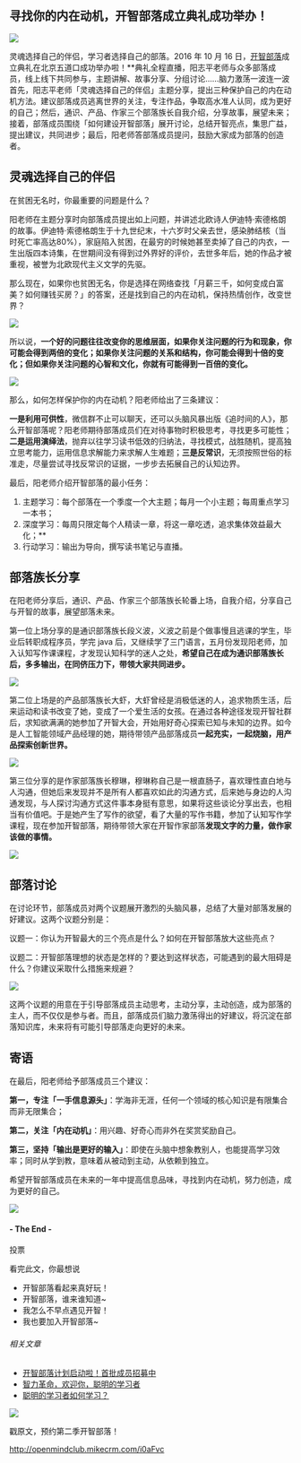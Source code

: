 ## 寻找你的内在动机，开智部落成立典礼成功举办！


![](http://mmbiz.qpic.cn/mmbiz_jpg/ice5enJHe2TiaaaQNd78bXyqdAn94pdhRkCdVKibK3zMEZyHtwRbvQN6XeseXhp0VDokUc8TftGpKp8mM4AkCuUEg/640?wx_fmt=jpeg&tp=webp&wxfrom=5&wx_lazy=1)

灵魂选择自己的伴侣，学习者选择自己的部落。2016 年 10 月 16 日，[开智部落](http://mp.weixin.qq.com/s?__biz=MzA4ODM4ODQ3MQ==&mid=2651929754&idx=1&sn=0f23bea8ce57cd2d9d76178e55466927&chksm=8bcf7a82bcb8f394dcfa44bf97858f3b5cc510c84f2d99f09bc52b0814699d6a28fb62fbb790#rd)成立典礼在北京五道口成功举办啦！**典礼全程直播，阳志平老师与众多部落成员，线上线下共同参与，主题讲解、故事分享、分组讨论……脑力激荡一波连一波
首先，阳志平老师「灵魂选择自己的伴侣」主题分享，提出三种保护自己的内在动机方法。建议部落成员逃离世界的关注，专注作品，争取高水准人认同，成为更好的自己；然后，通识、产品、作家三个部落族长自我介绍，分享故事，展望未来；接着，部落成员围绕「如何建设开智部落」展开讨论，总结开智亮点，集思广益，提出建议，共同进步；最后，阳老师答部落成员提问，鼓励大家成为部落的创造者。


## 灵魂选择自己的伴侣

在贫困无名时，你最重要的问题是什么？

阳老师在主题分享时向部落成员提出如上问题，并讲述北欧诗人伊迪特·索德格朗的故事。伊迪特·索德格朗生于十九世纪末，十六岁时父亲去世，感染肺结核（当时死亡率高达80%），家庭陷入贫困，在最穷的时候她甚至卖掉了自己的内衣，一生出版四本诗集，在世期间没有得到过外界好的评价，去世多年后，她的作品才被重视，被誉为北欧现代主义文学的先驱。

那么现在，如果你也贫困无名，你是选择在网络查找「月薪三千，如何变成白富美？如何赚钱买房？」的答案，还是找到自己的内在动机，保持热情创作，改变世界？

![](https://mmbiz.qlogo.cn/mmbiz_jpg/ice5enJHe2TiaphehE0SMibNWQBo0jok0ugDOXvpt602TD5sBEcYibz3b1dgcllxFghcdUbDsw3ONOgE92774Ju8Uw/0?wx_fmt=jpeg)

所以说，**一个好的问题往往改变你的思维层面，如果你关注问题的行为和现象，你可能会得到两倍的变化；如果你关注问题的关系和结构，你可能会得到十倍的变化；但如果你关注问题的心智和文化，你就有可能得到一百倍的变化。**


![](https://mmbiz.qlogo.cn/mmbiz_jpg/P7zzkBGoztHYnfeuQKhp6CUYfJTYbuYhFQ6DBkGEA0tGmAibdy2CPOvngRn2kuianXRfbQpryDC20dCRjibWsib7yQ/0?wx_fmt=jpeg)


那么，如何怎样保护你的内在动机？阳老师给出了三条建议：


**一是利用可供性**，微信群不止可以聊天，还可以头脑风暴出版《追时间的人》，那么开智部落呢？阳老师期待部落成员们在对待事物时积极思考，寻找更多可能性；**二是运用演绎法**，抛弃以往学习读书低效的归纳法，寻找模式，战胜随机，提高独立思考能力，运用信息求解能力来求解人生难题；**三是反常识**，无须按照世俗的标准走，尽量尝试寻找反常识的证据，一步步去拓展自己的认知边界。


最后，阳老师介绍开智部落的最小任务：

1. 主题学习：每个部落在一个季度一个大主题；每月一个小主题；每周重点学习一本书；
2. 深度学习：每周只限定每个人精读一章，将这一章吃透，追求集体效益最大化；**
3. 行动学习：输出为导向，撰写读书笔记与直播。


## 部落族长分享

在阳老师分享后，通识、产品、作家三个部落族长轮番上场，自我介绍，分享自己与开智的故事，展望部落未来。


第一位上场分享的是通识部落族长段义波，义波之前是个做事慢且逃课的学生，毕业后转职成程序员，学完 java 后，又继续学了三门语言，五月份发现阳老师，加入认知写作课课程，才发现认知科学的迷人之处，**希望自己在成为通识部落族长后，多多输出，在同侪压力下，带领大家共同进步。**

![](https://mmbiz.qlogo.cn/mmbiz_jpg/P7zzkBGoztHYnfeuQKhp6CUYfJTYbuYhPBVRLRAN2ibdp0LktEJ8BYGMZxlQbE2HRK8zcaicJradtTkxVrCcuGFw/0?wx_fmt=jpeg)

第二位上场是的产品部落族长大虾，大虾曾经是消极低迷的人，追求物质生活，后来运动和读书改变了她，变成了一个爱生活的女孩。在通过各种途径发现开智社群后，求知欲满满的她参加了开智大会，开始用好奇心探索已知与未知的边界。如今是人工智能领域产品经理的她，期待带领产品部落成员**一起充实，一起烧脑，用产品探索创新世界。**

![](https://mmbiz.qlogo.cn/mmbiz_jpg/P7zzkBGoztHYnfeuQKhp6CUYfJTYbuYh1OW0N4Avqe0pjTJibKL3rNpzJLbUfSVWonWt5aW1xlsXfwfxER5qcgw/0?wx_fmt=jpeg)


第三位分享的是作家部落族长穆琳，穆琳称自己是一根直肠子，喜欢理性直白地与人沟通，但她后来发现并不是所有人都喜欢如此的沟通方式，后来她与身边的人沟通发现，与人探讨沟通方式这件事本身挺有意思，如果将这些谈论分享出去，也相当有价值吧。于是她产生了写作的欲望，看了大量的写作书籍，参加了认知写作学课程，现在参加开智部落，期待带领大家在开智作家部落**发现文字的力量，做作家该做的事情。**

![](https://mmbiz.qlogo.cn/mmbiz_jpg/P7zzkBGoztHYnfeuQKhp6CUYfJTYbuYhUYrPq2qWJBrE2b0bj5BezjDtnCHXpdKXxqdXfrHs9mJVv4dhCNicdxA/0?wx_fmt=jpeg)


## 部落讨论

在讨论环节，部落成员对两个议题展开激烈的头脑风暴，总结了大量对部落发展的好建议。这两个议题分别是：

议题一：你认为开智最大的三个亮点是什么？如何在开智部落放大这些亮点？

议题二：开智部落理想的状态是怎样的？要达到这样状态，可能遇到的最大阻碍是什么？你建议采取什么措施来规避？

![](https://mmbiz.qlogo.cn/mmbiz_jpg/P7zzkBGoztHYnfeuQKhp6CUYfJTYbuYhyqjlVh7zlU9rSRG7qWy2GwVIllWib6Lrzu05ZxKqX6mogQEdVQ5HauQ/0?wx_fmt=jpeg)

这两个议题的用意在于引导部落成员主动思考，主动分享，主动创造，成为部落的主人，而不仅仅是参与者。而且，部落成员们脑力激荡得出的好建议，将沉淀在部落知识库，未来将有可能引导部落走向更好的未来。


## 寄语

在最后，阳老师给予部落成员三个建议：

**第一，专注「一手信息源头」**：学海非无涯，任何一个领域的核心知识是有限集合而非无限集合；

**第二，关注「内在动机」**：用兴趣、好奇心而非外在奖赏奖励自己。

**第三，坚持「输出是更好的输入」**：即使在头脑中想象教别人，也能提高学习效率；同时从学到教，意味着从被动到主动，从依赖到独立。

希望开智部落成员在未来的一年中提高信息品味，寻找到内在动机，努力创造，成为更好的自己。

![](https://mmbiz.qlogo.cn/mmbiz_jpg/P7zzkBGoztHYnfeuQKhp6CUYfJTYbuYhO0M5ib7Lh5qVcoC4l4g8ySHP3r9n0gA0VUY4JPq0l04g67q2gY6XicVQ/0?wx_fmt=jpeg)


#### - The End - 


投票

看完此文，你最想说

- 开智部落看起来真好玩！
- 开智部落，谁来谁知道~
- 我怎么不早点遇见开智！
- 我也要加入开智部落~



###### 相关文章

- [开智部落计划启动啦！首批成员招募中](http://mp.weixin.qq.com/s?__biz=MzA4ODM4ODQ3MQ==&mid=2651929754&idx=1&sn=0f23bea8ce57cd2d9d76178e55466927&chksm=8bcf7a82bcb8f394dcfa44bf97858f3b5cc510c84f2d99f09bc52b0814699d6a28fb62fbb790#rd)
- [智力革命，欢迎你，聪明的学习者](http://mp.weixin.qq.com/s?__biz=MzA4ODM4ODQ3MQ==&mid=2651929708&idx=1&sn=7c19286a80b6357b31d722de6c56038f&chksm=8bcf7a74bcb8f3620cfbebb9e4fab53731b73341701c2e6fc0824da9ad3d8da22eb61bb54f3b#rd)
- [聪明的学习者如何学习？](http://mp.weixin.qq.com/s?__biz=MzA4ODM4ODQ3MQ==&mid=2651929740&idx=1&sn=c0ed812e3f10447f3285511ec4293937&chksm=8bcf7a94bcb8f3823ac110f70169cff8556e4d3eb29c2c1ed516870a0a3086d5c3e92bdfdf19#rd)


![](http://mmbiz.qpic.cn/mmbiz_jpg/ice5enJHe2TgEu7iaXQTqYWj2jvdFbjn7M7iaL2ovdMTuN1jfn8QooyuIphYiasGewlroqpOjhC2yrHK9K1ibsfTQRg/640?wx_fmt=jpeg&tp=webp&wxfrom=5&wx_lazy=1)

戳原文，预约第二季开智部落！

http://openmindclub.mikecrm.com/i0aFvc